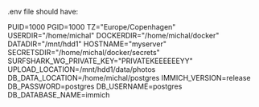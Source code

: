 .env file should have:

PUID=1000
PGID=1000
TZ="Europe/Copenhagen"
USERDIR="/home/michal"
DOCKERDIR="/home/michal/docker"
DATADIR="/mnt/hdd1"
HOSTNAME="myserver"
SECRETSDIR="/home/michal/docker/secrets"
SURFSHARK_WG_PRIVATE_KEY="PRIVATEKEEEEEEYY"
UPLOAD_LOCATION=/mnt/hdd1/data/photos
DB_DATA_LOCATION=/home/michal/postgres
IMMICH_VERSION=release
DB_PASSWORD=postgres
DB_USERNAME=postgres
DB_DATABASE_NAME=immich

